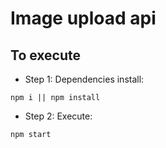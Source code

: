 # Image upload api

## To execute

- Step 1: Dependencies install:

```node
npm i || npm install
```

- Step 2: Execute:

```node
npm start
```
